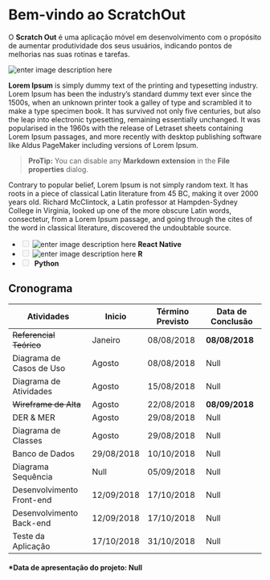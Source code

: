 <h1 id="bem-vindo-ao-scratchout">Bem-vindo ao ScratchOut</h1>
<p>O <strong>Scratch Out</strong> é uma aplicação móvel em desenvolvimento com o propósito de aumentar produtividade dos seus usuários, indicando pontos de melhorias nas suas rotinas e tarefas.</p>
<p><img src="https://i.imgur.com/83ZQgoC.png" alt="enter image description here"></p>
<p><strong>Lorem Ipsum</strong>  is simply dummy text of the printing and typesetting industry. Lorem Ipsum has been the industry’s standard dummy text ever since the 1500s, when an unknown printer took a galley of type and scrambled it to make a type specimen book. It has survived not only five centuries, but also the leap into electronic typesetting, remaining essentially unchanged. It was popularised in the 1960s with the release of Letraset sheets containing Lorem Ipsum passages, and more recently with desktop publishing software like Aldus PageMaker including versions of Lorem Ipsum.</p>
<blockquote>
<p><strong>ProTip:</strong> You can disable any <strong>Markdown extension</strong> in the <strong>File properties</strong> dialog.</p>
</blockquote>
<p>Contrary to popular belief, Lorem Ipsum is not simply random text. It has roots in a piece of classical Latin literature from 45 BC, making it over 2000 years old. Richard McClintock, a Latin professor at Hampden-Sydney College in Virginia, looked up one of the more obscure Latin words, consectetur, from a Lorem Ipsum passage, and going through the cites of the word in classical literature, discovered the undoubtable source.</p>
<ul>
<li class="task-list-item"><input type="checkbox" class="task-list-item-checkbox" disabled=""> <img src="https://i.imgur.com/kPWSWLt.png" alt="enter image description here"> <strong>React Native</strong></li>
<li class="task-list-item"><input type="checkbox" class="task-list-item-checkbox" disabled=""> <img src="https://i.imgur.com/724K584.png" alt="enter image description here"> <strong>R</strong></li>
<li class="task-list-item"><input type="checkbox" class="task-list-item-checkbox" disabled=""> <img src="https://i.imgur.com/z8kSoHf.png" alt=""> <strong>Python</strong></li>
</ul>
<h2 id="cronograma">Cronograma</h2>

<table>
<thead>
<tr>
<th>Atividades</th>
<th>Inicio</th>
<th>Término Previsto</th>
<th>Data de Conclusão</th>
</tr>
</thead>
<tbody>
<tr>
<td><s>Referencial Teórico</s></td>
<td>Janeiro</td>
<td>08/08/2018</td>
<td><strong>08/08/2018</strong></td>
</tr>
<tr>
<td>Diagrama de Casos de Uso</td>
<td>Agosto</td>
<td>08/08/2018</td>
<td>Null</td>
</tr>
<tr>
<td>Diagrama de Atividades</td>
<td>Agosto</td>
<td>15/08/2018</td>
<td>Null</td>
</tr>
<tr>
<td><s>Wireframe de Alta</s></td>
<td>Agosto</td>
<td>22/08/2018</td>
<td><strong>08/09/2018</strong></td>
</tr>
<tr>
<td>DER &amp; MER</td>
<td>Agosto</td>
<td>29/08/2018</td>
<td>Null</td>
</tr>
<tr>
<td>Diagrama de Classes</td>
<td>Agosto</td>
<td>29/08/2018</td>
<td>Null</td>
</tr>
<tr>
<td>Banco de Dados</td>
<td>29/08/2018</td>
<td>10/10/2018</td>
<td>Null</td>
</tr>
<tr>
<td>Diagrama Sequência</td>
<td>Null</td>
<td>05/09/2018</td>
<td>Null</td>
</tr>
<tr>
<td>Desenvolvimento Front-end</td>
<td>12/09/2018</td>
<td>17/10/2018</td>
<td>Null</td>
</tr>
<tr>
<td>Desenvolvimento Back-end</td>
<td>12/09/2018</td>
<td>17/10/2018</td>
<td>Null</td>
</tr>
<tr>
<td>Teste da Aplicação</td>
<td>17/10/2018</td>
<td>31/10/2018</td>
<td>Null</td>
</tr>
</tbody>
</table><h4 id="data-de-apresentação-do-projeto-null">*Data de apresentação do projeto: Null</h4>

